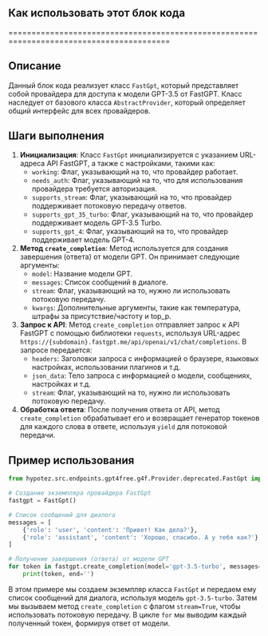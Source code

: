 ## Как использовать этот блок кода
=========================================================================================

Описание
-------------------------
Данный блок кода реализует класс `FastGpt`, который представляет собой провайдера для доступа к модели GPT-3.5 от FastGPT. 
Класс наследует от базового класса `AbstractProvider`, который определяет общий интерфейс для всех провайдеров.

Шаги выполнения
-------------------------
1. **Инициализация**: Класс `FastGpt` инициализируется с указанием URL-адреса API FastGPT, а также с настройками, такими как:
    - `working`: Флаг, указывающий на то, что провайдер работает.
    - `needs_auth`: Флаг, указывающий на то, что для использования провайдера требуется авторизация.
    - `supports_stream`: Флаг, указывающий на то, что провайдер поддерживает потоковую передачу ответов.
    - `supports_gpt_35_turbo`: Флаг, указывающий на то, что провайдер поддерживает модель GPT-3.5 Turbo.
    - `supports_gpt_4`: Флаг, указывающий на то, что провайдер поддерживает модель GPT-4.
2. **Метод `create_completion`**: Метод используется для создания завершения (ответа) от модели GPT. Он принимает следующие аргументы:
    - `model`: Название модели GPT.
    - `messages`: Список сообщений в диалоге.
    - `stream`: Флаг, указывающий на то, нужно ли использовать потоковую передачу.
    - `kwargs`: Дополнительные аргументы, такие как температура, штрафы за присутствие/частоту и top_p.
3. **Запрос к API**: Метод `create_completion` отправляет запрос к API FastGPT с помощью библиотеки `requests`, используя URL-адрес `https://{subdomain}.fastgpt.me/api/openai/v1/chat/completions`. В запросе передается:
    - `headers`: Заголовки запроса с информацией о браузере, языковых настройках, использовании плагинов и т.д.
    - `json_data`: Тело запроса с информацией о модели, сообщениях, настройках и т.д.
    - `stream`: Флаг, указывающий на то, нужно ли использовать потоковую передачу.
4. **Обработка ответа**: После получения ответа от API, метод `create_completion` обрабатывает его и возвращает генератор токенов для каждого слова в ответе, используя `yield` для потоковой передачи.

Пример использования
-------------------------

```python
from hypotez.src.endpoints.gpt4free.g4f.Provider.deprecated.FastGpt import FastGpt

# Создание экземпляра провайдера FastGpt
fastgpt = FastGpt()

# Список сообщений для диалога
messages = [
    {'role': 'user', 'content': 'Привет! Как дела?'},
    {'role': 'assistant', 'content': 'Хорошо, спасибо. А у тебя как?'}
]

# Получение завершения (ответа) от модели GPT
for token in fastgpt.create_completion(model='gpt-3.5-turbo', messages=messages, stream=True):
    print(token, end='')
```

В этом примере мы создаем экземпляр класса `FastGpt` и передаем ему список сообщений для диалога, используя модель `gpt-3.5-turbo`. Затем мы вызываем метод `create_completion` с флагом `stream=True`, чтобы использовать потоковую передачу. В цикле `for` мы выводим каждый полученный токен, формируя ответ от модели.
